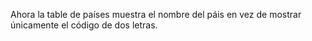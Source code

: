 Ahora la table de países muestra el nombre del páis en vez de mostrar únicamente el código de dos letras.
